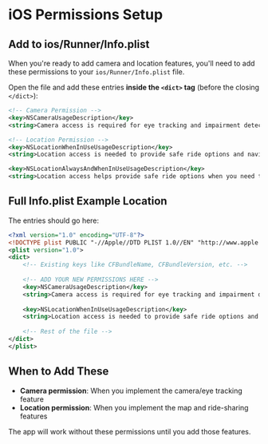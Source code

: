 # iOS Permissions Setup

## Add to ios/Runner/Info.plist

When you're ready to add camera and location features, you'll need to add these permissions to your `ios/Runner/Info.plist` file.

Open the file and add these entries **inside the `<dict>` tag** (before the closing `</dict>`):

```xml
<!-- Camera Permission -->
<key>NSCameraUsageDescription</key>
<string>Camera access is required for eye tracking and impairment detection</string>

<!-- Location Permission -->
<key>NSLocationWhenInUseUsageDescription</key>
<string>Location access is needed to provide safe ride options and navigation</string>

<key>NSLocationAlwaysAndWhenInUseUsageDescription</key>
<string>Location access helps provide safe ride options when you need them</string>
```

## Full Info.plist Example Location

The entries should go here:

```xml
<?xml version="1.0" encoding="UTF-8"?>
<!DOCTYPE plist PUBLIC "-//Apple//DTD PLIST 1.0//EN" "http://www.apple.com/DTDs/PropertyList-1.0.dtd">
<plist version="1.0">
<dict>
    <!-- Existing keys like CFBundleName, CFBundleVersion, etc. -->
    
    <!-- ADD YOUR NEW PERMISSIONS HERE -->
    <key>NSCameraUsageDescription</key>
    <string>Camera access is required for eye tracking and impairment detection</string>
    
    <key>NSLocationWhenInUseUsageDescription</key>
    <string>Location access is needed to provide safe ride options and navigation</string>
    
    <!-- Rest of the file -->
</dict>
</plist>
```

## When to Add These

- **Camera permission**: When you implement the camera/eye tracking feature
- **Location permission**: When you implement the map and ride-sharing features

The app will work without these permissions until you add those features.

